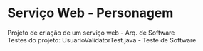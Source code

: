 # Serviço Web - Personagem

Projeto de criação de um serviço web - Arq. de Software </br>
Testes do projeto: UsuarioValidatorTest.java - Teste de Software

